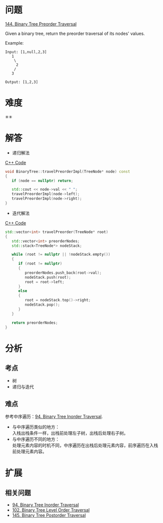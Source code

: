 # 问题
[144. Binary Tree Preorder Traversal](https://leetcode.com/problems/binary-tree-preorder-traversal/)

Given a binary tree, return the preorder traversal of its nodes' values.

Example:
```
Input: [1,null,2,3]
   1
    \
     2
    /
   3

Output: [1,2,3]
```

# 难度
✳✳

# 解答
- 递归解法

[C++ Code](./code/94_144_145.Binary-Tree-Inorder_Preorder_Postorder-Traversal/BinaryTree.cpp)
```cpp
void BinaryTree::travelPreorderImpl(TreeNode* node) const
{
   if (node == nullptr) return;

   std::cout << node->val << " ";
   travelPreorderImpl(node->left);
   travelPreorderImpl(node->right);
}
```

- 迭代解法

[C++ Code](./code/94_144_145.Binary-Tree-Inorder_Preorder_Postorder-Traversal/main.cpp)
```cpp
std::vector<int> travelPreorder(TreeNode* root)
{
   std::vector<int> preorderNodes;
   std::stack<TreeNode*> nodeStack;

   while (root != nullptr || !nodeStack.empty())
   {
      if (root != nullptr)
      {
         preorderNodes.push_back(root->val);
         nodeStack.push(root);
         root = root->left;
      }
      else
      {
         root = nodeStack.top()->right;
         nodeStack.pop();
      }
   }

   return preorderNodes;
}
```

# 分析
## 考点
* 树
* 递归与迭代

## 难点
参考中序遍历：[94. Binary Tree Inorder Traversal](94.Binary-Tree-Inorder-Traversal.md#难点).
* 与中序遍历类似的地方：<br>
入栈出栈条件一样，出栈前处理左子树，出栈后处理右子树。
* 与中序遍历不同的地方：<br>
处理元素内容的时机不同，中序遍历在出栈后处理元素内容，前序遍历在入栈前处理元素内容。

# 扩展
## 相关问题
* [94. Binary Tree Inorder Traversal](94.Binary-Tree-Inorder-Traversal.md)
* [102. Binary Tree Level Order Traversal](102.Binary-Tree-Level-Order-Traversal.md)
* [145. Binary Tree Postorder Traversal](145.Binary-Tree-Postorder-Traversal.md)